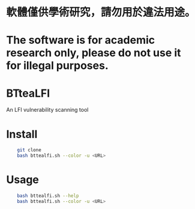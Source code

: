 # 軟體僅供學術研究，請勿用於違法用途。
# The software is for academic research only, please do not use it for illegal purposes.

# BTteaLFI
 An LFI vulnerability scanning tool

# Install
```bash
    git clone 
    bash bttealfi.sh --color -u <URL>
```

# Usage
```bash
    bash bttealfi.sh --help
    bash bttealfi.sh --color -u <URL>
```
